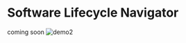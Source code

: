 # Software Lifecycle Navigator
coming soon
![demo2](https://github.com/pgaljan/blog/assets/11296072/034e0696-be08-4541-bf90-3aae0b00e6ec)
